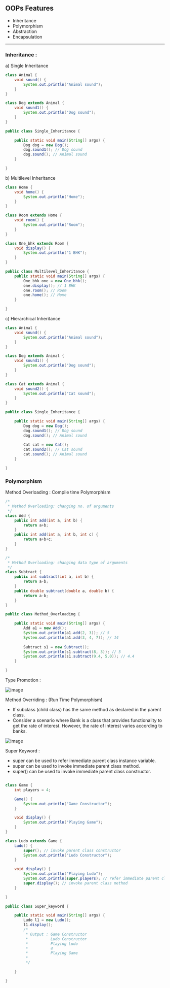 ## OOPs Features

- Inheritance
- Polymorphism
- Abstraction
- Encapsulation


------------------------------------------------------------------------------------------------------------------------------------------------------


### Inheritance :

a) Single Inheritance

```java
class Animal {
	void sound() {
		System.out.println("Animal sound");
	}
}

class Dog extends Animal {
	void sound1() {
		System.out.println("Dog sound");
	}
}

public class Single_Inheritance {

	public static void main(String[] args) {
		Dog dog = new Dog();
		dog.sound1(); // Dog sound
		dog.sound(); // Animal sound
	}

}

```

b) Multilevel Inheritance

```java
class Home {
	void home() {
		System.out.println("Home");
	}
}

class Room extends Home {
	void room() {
		System.out.println("Room");
	}
}

class One_bhk extends Room {
	void display() {
		System.out.println("1 BHK");
	}
}

public class Multilevel_Inheritance {
	public static void main(String[] args) {
		One_bhk one = new One_bhk();
		one.display(); // 1 BHK
		one.room(); // Room
		one.home(); // Home
	}

}

```


c) Hierarchical Inheritance


```java
class Animal {
	void sound() {
		System.out.println("Animal sound");
	}
}

class Dog extends Animal {
	void sound1() {
		System.out.println("Dog sound");
	}
}

class Cat extends Animal {
	void sound2() {
		System.out.println("Cat sound");
	}
}

public class Single_Inheritance {

	public static void main(String[] args) {
		Dog dog = new Dog();
		dog.sound1(); // Dog sound
		dog.sound(); // Animal sound
		
		Cat cat = new Cat();
		cat.sound2(); // Cat sound
		cat.sound(); // Animal sound
	}

}

```


### Polymorphism 

Method Overloading : Compile time Polymorphism

```java
/*
 * Method Overloading: changing no. of arguments
 */
class Add {
	public int add(int a, int b) {
		return a+b;
	}
	public int add(int a, int b, int c) {
		return a+b+c;
	}
}

/*
 * Method Overloading: changing data type of arguments
 */
class Subtract {
	public int subtract(int a, int b) {
		return a-b;
	}
	public double subtract(double a, double b) {
		return a-b;
	}
}

public class Method_Overloading {

	public static void main(String[] args) {
		Add a1 = new Add();
		System.out.println(a1.add(2, 3)); // 5
		System.out.println(a1.add(3, 4, 7)); // 14
		
		Subtract s1 = new Subtract();
		System.out.println(s1.subtract(8, 3)); // 5
		System.out.println(s1.subtract(9.4, 5.0)); // 4.4
	}

}

```


Type Promotion : 

![image](https://user-images.githubusercontent.com/23376002/171024472-c65585c2-b0a1-4fce-a927-bc97470d8e56.png)


Method Overriding : (Run Time Polymorphism)
- If subclass (child class) has the same method as declared in the parent class.
- Consider a scenario where Bank is a class that provides functionality to get the rate of interest. However, the rate of interest varies according to banks. 

![image](https://user-images.githubusercontent.com/23376002/171093837-49f7bd40-3652-434c-aa94-a80f3ba95095.png)



Super Keyword : 
- super can be used to refer immediate parent class instance variable.
- super can be used to invoke immediate parent class method.
- super() can be used to invoke immediate parent class constructor.



```java

class Game {
	int players = 4;

	Game() {
		System.out.println("Game Constructor");
	}

	void display() {
		System.out.println("Playing Game");
	}
}

class Ludo extends Game {
	Ludo() {
		super(); // invoke parent class constructor
		System.out.println("Ludo Constructor");
	}

	void display() {
		System.out.println("Playing Ludo");
		System.out.println(super.players); // refer immediate parent class instance variable
		super.display(); // invoke parent class method
	}

}

public class Super_keyword {

	public static void main(String[] args) {
		Ludo l1 = new Ludo();
		l1.display();
		/*
		 * Output : Game Constructor 
		 * 			Ludo Constructor 
		 * 			Playing Ludo 
		 * 			4 
		 * 			Playing Game
		 * 
		 */

	}

}

```



